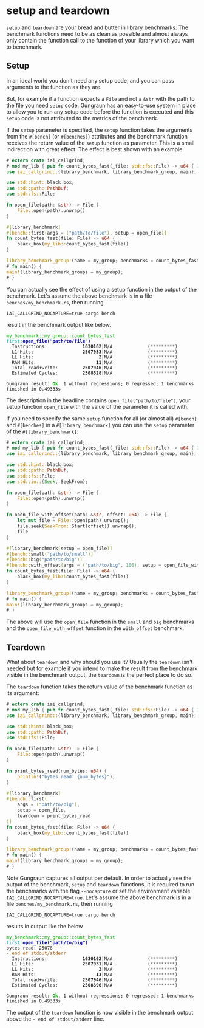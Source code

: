<!-- markdownlint-disable MD041 MD033 -->

# setup and teardown

`setup` and `teardown` are your bread and butter in library benchmarks. The
benchmark functions need to be as clean as possible and almost always only
contain the function call to the function of your library which you want to
benchmark.

## Setup

In an ideal world you don't need any setup code, and you can pass arguments to
the function as they are.

But, for example if a function expects a `File` and not a `&str` with the path
to the file you need `setup` code. Gungraun has an easy-to-use system in
place to allow you to run any setup code before the function is executed and
this `setup` code is not attributed to the metrics of the benchmark.

If the `setup` parameter is specified, the `setup` function takes the arguments
from the `#[bench]` (or `#[benches]`) attributes and the benchmark function
receives the return value of the `setup` function as parameter. This is a small
indirection with great effect. The effect is best shown with an example:

```rust
# extern crate iai_callgrind;
# mod my_lib { pub fn count_bytes_fast(_file: std::fs::File) -> u64 { 1 } }
use iai_callgrind::{library_benchmark, library_benchmark_group, main};

use std::hint::black_box;
use std::path::PathBuf;
use std::fs::File;

fn open_file(path: &str) -> File {
    File::open(path).unwrap()
}

#[library_benchmark]
#[bench::first(args = ("path/to/file"), setup = open_file)]
fn count_bytes_fast(file: File) -> u64 {
    black_box(my_lib::count_bytes_fast(file))
}

library_benchmark_group!(name = my_group; benchmarks = count_bytes_fast);
# fn main() {
main!(library_benchmark_groups = my_group);
# }
```

You can actually see the effect of using a setup function in the output of the
benchmark. Let's assume the above benchmark is in a file
`benches/my_benchmark.rs`, then running

```shell
IAI_CALLGRIND_NOCAPTURE=true cargo bench
```

result in the benchmark output like below.

<pre><code class="hljs"><span style="color:#0A0">my_benchmark::my_group::count_bytes_fast</span> <span style="color:#0AA">first</span><span style="color:#0AA">:</span><b><span style="color:#00A">open_file("path/to/file")</span></b>
  Instructions:     <b>        1630162</b>|N/A             (<span style="color:#555">*********</span>)
  L1 Hits:          <b>        2507933</b>|N/A             (<span style="color:#555">*********</span>)
  LL Hits:          <b>              2</b>|N/A             (<span style="color:#555">*********</span>)
  RAM Hits:         <b>             11</b>|N/A             (<span style="color:#555">*********</span>)
  Total read+write: <b>        2507946</b>|N/A             (<span style="color:#555">*********</span>)
  Estimated Cycles: <b>        2508328</b>|N/A             (<span style="color:#555">*********</span>)

Gungraun result: <b><span style="color:#0A0">Ok</span></b>. 1 without regressions; 0 regressed; 1 benchmarks finished in 0.49333s</code></pre>

The description in the headline contains `open_file("path/to/file")`, your setup
function `open_file` with the value of the parameter it is called with.

If you need to specify the same `setup` function for all (or almost all)
`#[bench]` and `#[benches]` in a `#[library_benchmark]` you can use the `setup`
parameter of the `#[library_benchmark]`:

```rust
# extern crate iai_callgrind;
# mod my_lib { pub fn count_bytes_fast(_file: std::fs::File) -> u64 { 1 } }
use iai_callgrind::{library_benchmark, library_benchmark_group, main};

use std::hint::black_box;
use std::path::PathBuf;
use std::fs::File;
use std::io::{Seek, SeekFrom};

fn open_file(path: &str) -> File {
    File::open(path).unwrap()
}

fn open_file_with_offset(path: &str, offset: u64) -> File {
    let mut file = File::open(path).unwrap();
    file.seek(SeekFrom::Start(offset)).unwrap();
    file
}

#[library_benchmark(setup = open_file)]
#[bench::small("path/to/small")]
#[bench::big("path/to/big")]
#[bench::with_offset(args = ("path/to/big", 100), setup = open_file_with_offset)]
fn count_bytes_fast(file: File) -> u64 {
    black_box(my_lib::count_bytes_fast(file))
}

library_benchmark_group!(name = my_group; benchmarks = count_bytes_fast);
# fn main() {
main!(library_benchmark_groups = my_group);
# }
```

The above will use the `open_file` function in the `small` and `big` benchmarks
and the `open_file_with_offset` function in the `with_offset` benchmark.

## Teardown

What about `teardown` and why should you use it? Usually the `teardown` isn't
needed but for example if you intend to make the result from the benchmark
visible in the benchmark output, the `teardown` is the perfect place to do so.

The `teardown` function takes the return value of the benchmark function as its
argument:

```rust
# extern crate iai_callgrind;
# mod my_lib { pub fn count_bytes_fast(_file: std::fs::File) -> u64 { 1 } }
use iai_callgrind::{library_benchmark, library_benchmark_group, main};

use std::hint::black_box;
use std::path::PathBuf;
use std::fs::File;

fn open_file(path: &str) -> File {
    File::open(path).unwrap()
}

fn print_bytes_read(num_bytes: u64) {
    println!("bytes read: {num_bytes}");
}

#[library_benchmark]
#[bench::first(
    args = ("path/to/big"),
    setup = open_file,
    teardown = print_bytes_read
)]
fn count_bytes_fast(file: File) -> u64 {
    black_box(my_lib::count_bytes_fast(file))
}

library_benchmark_group!(name = my_group; benchmarks = count_bytes_fast);
# fn main() {
main!(library_benchmark_groups = my_group);
# }
```

Note Gungraun captures all output per default. In order to actually see the
output of the benchmark, `setup` and `teardown` functions, it is required to run
the benchmarks with the flag `--nocapture` or set the environment variable
`IAI_CALLGRIND_NOCAPTURE=true`. Let's assume the above benchmark is in a file
`benches/my_benchmark.rs`, then running

```shell
IAI_CALLGRIND_NOCAPTURE=true cargo bench
```

results in output like the below

<pre><code class="hljs"><span style="color:#0A0">my_benchmark::my_group::count_bytes_fast</span> <span style="color:#0AA">first</span><span style="color:#0AA">:</span><b><span style="color:#00A">open_file("path/to/big")</span></b>
bytes read: 25078
<span style="color:#A50">-</span> <span style="color:#A50">end of stdout/stderr</span>
  Instructions:     <b>        1630162</b>|N/A             (<span style="color:#555">*********</span>)
  L1 Hits:          <b>        2507931</b>|N/A             (<span style="color:#555">*********</span>)
  LL Hits:          <b>              2</b>|N/A             (<span style="color:#555">*********</span>)
  RAM Hits:         <b>             13</b>|N/A             (<span style="color:#555">*********</span>)
  Total read+write: <b>        2507946</b>|N/A             (<span style="color:#555">*********</span>)
  Estimated Cycles: <b>        2508396</b>|N/A             (<span style="color:#555">*********</span>)

Gungraun result: <b><span style="color:#0A0">Ok</span></b>. 1 without regressions; 0 regressed; 1 benchmarks finished in 0.49333s</code></pre>

The output of the `teardown` function is now visible in the benchmark output
above the `- end of stdout/stderr` line.

